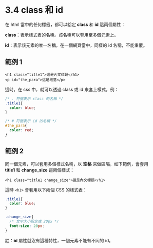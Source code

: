 # 3.4 class 和 id

在 html 當中的任何標籤，都可以給定 **class** 和 **id** 這兩個屬性：

**class**：表示樣式表的名稱。該名稱可以套用至多個元素上。

**id**：表示該元素的唯一名稱。在一個網頁當中，同樣的 id 名稱，不能重覆。

## 範例 1

```markup
<h1 class="title1">這是內文標題</h1>
<p id="the_para">這是段落</p>
```

這時，在 css 中，就可以透過 class 或 id 來套上樣式。例：

```css
/* . 符號表示 class 的名稱 */
.title1{
  color: blue;
}

/* # 符號表示 id 的名稱 */
#the_para{
  color: red;
}
```

## 範例 2

同一個元素，可以套用多個樣式名稱，以 **空格** 來做區隔，如下範例，會套用 **title1** 和 **change\_size** 這兩個樣式：

```markup
<h1 class="title1 change_size">這是內文標題</h1>
```

這時 `<h1>` 會套用以下兩個 CSS 的樣式表：

```css
.title1{
  color: blue;
}

.change_size{
  /* 文字大小設定成 20px */
  font-size: 20px;
}
```

註：**id** 屬性就沒有這種特性，一個元素不能有不同的 id。

